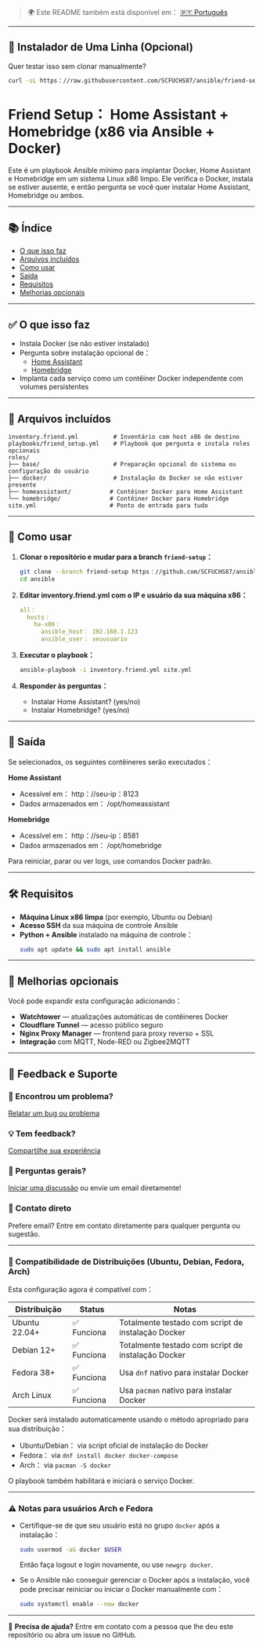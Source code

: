 > 🌍 Este README também está disponível em： [🇵🇹 Português](translations/pt/readme.friendsetup.pt.md)

---

## 🧩 Instalador de Uma Linha (Opcional)

Quer testar isso sem clonar manualmente?

```bash
curl -sL https：//raw.githubusercontent.com/SCFUCHS87/ansible/friend-setup/install_friend_setup.sh | bash
```

# Friend Setup： Home Assistant + Homebridge (x86 via Ansible + Docker)

Este é um playbook Ansible mínimo para implantar Docker, Home Assistant e Homebridge em um sistema Linux x86 limpo. Ele verifica o Docker, instala se estiver ausente, e então pergunta se você quer instalar Home Assistant, Homebridge ou ambos.

---

## 📚 Índice
- [O que isso faz](#o-que-isso-faz)
- [Arquivos incluídos](#arquivos-incluídos)
- [Como usar](#como-usar)
- [Saída](#saída)
- [Requisitos](#requisitos)
- [Melhorias opcionais](#melhorias-opcionais)

---

## ✅ O que isso faz

- Instala Docker (se não estiver instalado)
- Pergunta sobre instalação opcional de：
  - [Home Assistant](https：//www.home-assistant.io/)
  - [Homebridge](https：//homebridge.io/)
- Implanta cada serviço como um contêiner Docker independente com volumes persistentes

---

## 📁 Arquivos incluídos

```
inventory.friend.yml          # Inventário com host x86 de destino
playbooks/friend_setup.yml    # Playbook que pergunta e instala roles opcionais
roles/
├── base/                     # Preparação opcional do sistema ou configuração do usuário
├── docker/                   # Instalação do Docker se não estiver presente
├── homeassistant/           # Contêiner Docker para Home Assistant
└── homebridge/              # Contêiner Docker para Homebridge
site.yml                     # Ponto de entrada para tudo
```

---

## 🚀 Como usar

1. **Clonar o repositório e mudar para a branch `friend-setup`：**
   ```bash
   git clone --branch friend-setup https：//github.com/SCFUCHS87/ansible.git
   cd ansible
   ```

2. **Editar inventory.friend.yml com o IP e usuário da sua máquina x86：**
   ```yaml
   all：
     hosts：
       ha-x86：
         ansible_host： 192.168.1.123
         ansible_user： seuusuario
   ```

3. **Executar o playbook：**
   ```bash
   ansible-playbook -i inventory.friend.yml site.yml
   ```

4. **Responder às perguntas：**
   - Instalar Home Assistant? (yes/no)
   - Instalar Homebridge? (yes/no)

---

## 🧾 Saída

Se selecionados, os seguintes contêineres serão executados：

**Home Assistant**
- Acessível em： http：//seu-ip：8123
- Dados armazenados em： /opt/homeassistant

**Homebridge**  
- Acessível em： http：//seu-ip：8581
- Dados armazenados em： /opt/homebridge

Para reiniciar, parar ou ver logs, use comandos Docker padrão.

---

## 🛠 Requisitos

- **Máquina Linux x86 limpa** (por exemplo, Ubuntu ou Debian)
- **Acesso SSH** da sua máquina de controle Ansible
- **Python + Ansible** instalado na máquina de controle：
  ```bash
  sudo apt update && sudo apt install ansible
  ```

---

## 🧩 Melhorias opcionais

Você pode expandir esta configuração adicionando：

- **Watchtower** — atualizações automáticas de contêineres Docker
- **Cloudflare Tunnel** — acesso público seguro
- **Nginx Proxy Manager** — frontend para proxy reverso + SSL
- **Integração** com MQTT, Node-RED ou Zigbee2MQTT

---

## 💬 Feedback e Suporte

### 🐛 Encontrou um problema?
[Relatar um bug ou problema](https：//github.com/SCFUCHS87/ansible/issues/new?labels=friend-setup&template=support-request.md)

### 💡 Tem feedback?
[Compartilhe sua experiência](https：//github.com/SCFUCHS87/ansible/issues/new?labels=friend-setup&template=friend-feedback.md)

### 💬 Perguntas gerais?
[Iniciar uma discussão](https：//github.com/SCFUCHS87/ansible/discussions) ou envie um email diretamente!

### 📧 Contato direto
Prefere email? Entre em contato diretamente para qualquer pergunta ou sugestão.

---

### 🐧 Compatibilidade de Distribuições (Ubuntu, Debian, Fedora, Arch)

Esta configuração agora é compatível com：

| Distribuição   | Status  | Notas                                         |
|----------------|---------|-----------------------------------------------|
| Ubuntu 22.04+  | ✅ Funciona | Totalmente testado com script de instalação Docker |
| Debian 12+     | ✅ Funciona | Totalmente testado com script de instalação Docker |
| Fedora 38+     | ✅ Funciona | Usa `dnf` nativo para instalar Docker        |
| Arch Linux     | ✅ Funciona | Usa `pacman` nativo para instalar Docker     |

Docker será instalado automaticamente usando o método apropriado para sua distribuição：
- Ubuntu/Debian： via script oficial de instalação do Docker
- Fedora： via `dnf install docker docker-compose`
- Arch： via `pacman -S docker`

O playbook também habilitará e iniciará o serviço Docker.

---

### ⚠️ Notas para usuários Arch e Fedora

- Certifique-se de que seu usuário está no grupo `docker` após a instalação：
  ```bash
  sudo usermod -aG docker $USER
  ```
  Então faça logout e login novamente, ou use `newgrp docker`.

- Se o Ansible não conseguir gerenciar o Docker após a instalação, você pode precisar reiniciar ou iniciar o Docker manualmente com：
  ```bash
  sudo systemctl enable --now docker
  ```

---

💬 **Precisa de ajuda?**
Entre em contato com a pessoa que lhe deu este repositório ou abra um issue no GitHub.